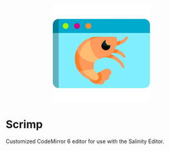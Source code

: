 <div align="center">
<img src="./files/logo/scrimp256.png" alt="Scrimp Editor"/>
</div>

# Scrimp

Customized CodeMirror 6 editor for use with the Salinity Editor.

<br />
